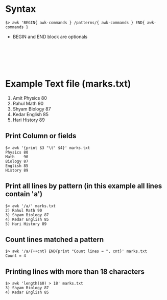 # Syntax
```
$> awk 'BEGIN{ awk-commands } /patterns/{ awk-commands } END{ awk-commands }
```
* BEGIN and END block are optionals


<br>
<br>
<br>
<br>

# Example Text file (marks.txt)
1) Amit Physics 80
2) Rahul Math 90
3) Shyam Biology 87
4) Kedar English 85
5) Hari History 89

## Print Column or fields
```
$> awk '{print $3 "\t" $4}' marks.txt
Physics 80
Math    90
Biology 87
English 85
History 89
```

## Print all lines by pattern (in this example all lines contain 'a')
```
$> awk '/a/' marks.txt
2) Rahul Math 90
3) Shyam Biology 87
4) Kedar English 85
5) Hari History 89
```

## Count lines matched a pattern
```
$> awk '/a/{++cnt} END{print "Count lines = ", cnt}' marks.txt
Count = 4
```

## Printing lines with more than 18 characters
```
$> awk 'length($0) > 18' marks.txt
3) Shyam Biology 87
4) Kedar English 85
```